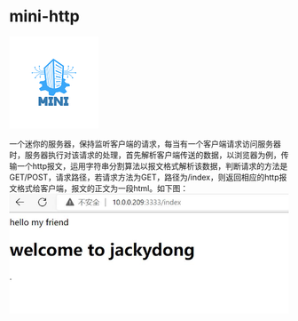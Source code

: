 # mini-http
![image](https://github.com/SCU-jackydong/mini-http/blob/master/3.png)

一个迷你的服务器，保持监听客户端的请求，每当有一个客户端请求访问服务器时，服务器执行对该请求的处理，首先解析客户端传送的数据，以浏览器为例，传输一个http报文，运用字符串分割算法以报文格式解析该数据，判断请求的方法是GET/POST，请求路径，若请求方法为GET，路径为/index，则返回相应的http报文格式给客户端，报文的正文为一段html。如下图：
![image](https://github.com/SCU-jackydong/mini-http/blob/master/1.jpg)
